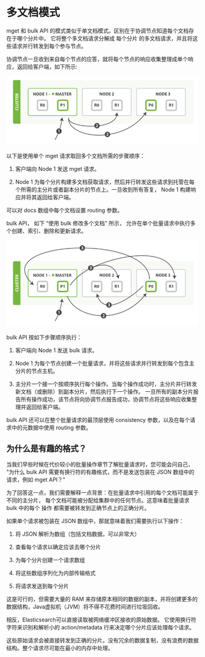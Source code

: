 # 多文档模式

mget 和 bulk API 的模式类似于单文档模式。区别在于协调节点知道每个文档存在于哪个分片中。 它将整个多文档请求分解成 每个分片 的多文档请求，并且将这些请求并行转发到每个参与节点。

协调节点一旦收到来自每个节点的应答，就将每个节点的响应收集整理成单个响应，返回给客户端，如下所示:

![mget](https://github.com/Kua-Fu/blog-book-images/blob/main/elastic/basic/elas_0405.png?raw=true)


以下是使用单个 mget 请求取回多个文档所需的步骤顺序：

1. 客户端向 Node 1 发送 mget 请求。

1. Node 1 为每个分片构建多文档获取请求，然后并行转发这些请求到托管在每个所需的主分片或者副本分片的节点上。一旦收到所有答复， Node 1 构建响应并将其返回给客户端。

可以对 docs 数组中每个文档设置 routing 参数。

bulk API， 如下 “使用 bulk 修改多个文档” 所示， 允许在单个批量请求中执行多个创建、索引、删除和更新请求。

![bulk](https://github.com/Kua-Fu/blog-book-images/blob/main/elastic/basic/elas_0406.png?raw=true)

bulk API 按如下步骤顺序执行：

1. 客户端向 Node 1 发送 bulk 请求。

1. Node 1 为每个节点创建一个批量请求，并将这些请求并行转发到每个包含主分片的节点主机。

1. 主分片一个接一个按顺序执行每个操作。当每个操作成功时，主分片并行转发新文档（或删除）到副本分片，然后执行下一个操作。 一旦所有的副本分片报告所有操作成功，该节点将向协调节点报告成功，协调节点将这些响应收集整理并返回给客户端。

bulk API 还可以在整个批量请求的最顶层使用 consistency 参数，以及在每个请求中的元数据中使用 routing 参数。

## 为什么是有趣的格式？

当我们早些时候在代价较小的批量操作章节了解批量请求时，您可能会问自己， "为什么 bulk API 需要有换行符的有趣格式，而不是发送包装在 JSON 数组中的请求，例如 mget API？" 

为了回答这一点，我们需要解释一点背景：在批量请求中引用的每个文档可能属于不同的主分片， 每个文档可能被分配给集群中的任何节点。这意味着批量请求 bulk 中的每个 操作 都需要被转发到正确节点上的正确分片。

如果单个请求被包装在 JSON 数组中，那就意味着我们需要执行以下操作：

1. 将 JSON 解析为数组（包括文档数据，可以非常大）

1. 查看每个请求以确定应该去哪个分片

1. 为每个分片创建一个请求数组

1. 将这些数组序列化为内部传输格式

1. 将请求发送到每个分片

这是可行的，但需要大量的 RAM 来存储原本相同的数据的副本，并将创建更多的数据结构，Java虚拟机（JVM）将不得不花费时间进行垃圾回收。

相反，Elasticsearch可以直接读取被网络缓冲区接收的原始数据。 它使用换行符字符来识别和解析小的 action/metadata 行来决定哪个分片应该处理每个请求。

这些原始请求会被直接转发到正确的分片。没有冗余的数据复制，没有浪费的数据结构。整个请求尽可能在最小的内存中处理。
